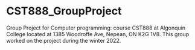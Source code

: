 # CST888_GroupProject

Group Project for Computer programming: course CST888 at Algonquin College located at  1385 Woodroffe Ave, Nepean, ON K2G 1V8. 
This group worked on the project during the winter 2022.
